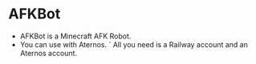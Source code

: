 # AFKBot
- AFKBot is a Minecraft AFK Robot.
- You can use with Aternos.
` All you need is a Railway account and an Aternos account.
